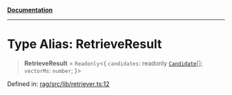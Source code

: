 [**Documentation**](../../../README.md)

***

# Type Alias: RetrieveResult

> **RetrieveResult** = `Readonly`\<\{ `candidates`: readonly [`Candidate`](Candidate.md)[]; `vectorMs`: `number`; \}\>

Defined in: [rag/src/lib/retriever.ts:12](https://github.com/ceponatia/roler/blob/1efd6363aec6d66587551f7c0b65cf6ffafb4079/packages/rag/src/lib/retriever.ts#L12)
